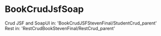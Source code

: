 # BookCrudJsfSoap
Crud JSF and SoapUI in: 'BookCrudJSFStevenFinal/StudentCrud_parent'
Rest in: 'RestCrudBookStevenFinal/RestCrud_parent'
